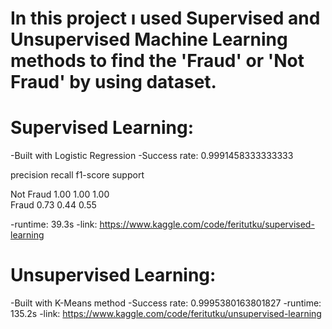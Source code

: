# In this project ı used Supervised and Unsupervised Machine Learning  methods to find the 'Fraud' or 'Not Fraud' by using dataset. 

# Supervised Learning:
-Built with Logistic Regression
-Success rate:  0.9991458333333333

   precision    recall  f1-score   support

   Not Fraud       1.00      1.00      1.00     
       Fraud       0.73      0.44      0.55 

-runtime: 39.3s
-link: https://www.kaggle.com/code/feritutku/supervised-learning

# Unsupervised Learning:
-Built with K-Means method
-Success rate:  0.9995380163801827
-runtime: 135.2s
-link: https://www.kaggle.com/code/feritutku/unsupervised-learning
